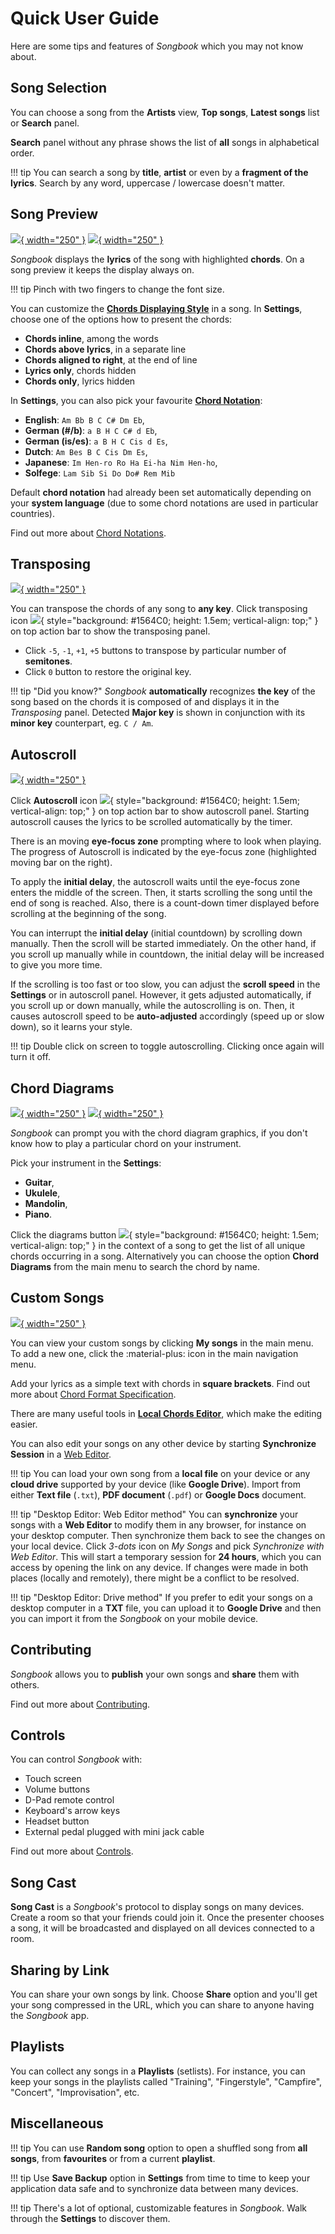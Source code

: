 # Quick User Guide
Here are some tips and features of *Songbook* which you may not know about.

## Song Selection
You can choose a song from the **Artists** view,
**Top songs**, **Latest songs** list or **Search** panel.

**Search** panel without any phrase shows the list of **all** songs in alphabetical order.

!!! tip
    You can search a song by **title**, **artist** or even by a **fragment of the lyrics**.
    Search by any word, uppercase / lowercase doesn't matter.

## Song Preview
[![](./assets/screenshots-mobile-en/01.png){ width="250" }](./assets/screenshots-mobile-en/01.png)
[![](./assets/screenshots-mobile-en/06.png){ width="250" }](./assets/screenshots-mobile-en/06.png)

*Songbook* displays the **lyrics** of the song with highlighted **chords**.
On a song preview it keeps the display always on.

!!! tip
    Pinch with two fingers to change the font size.

You can customize the [**Chords Displaying Style**](./displaying-styles.md) in a song.
In **Settings**, choose one of the options how to present the chords:

- **Chords inline**, among the words
- **Chords above lyrics**, in a separate line
- **Chords aligned to right**, at the end of line
- **Lyrics only**, chords hidden
- **Chords only**, lyrics hidden

In **Settings**, you can also pick your favourite [**Chord Notation**](./chord-notations.md):

- **English**: `Am Bb B C C# Dm Eb`,
- **German (#/b)**: `a B H C C# d Eb`,
- **German (is/es)**: `a B H C Cis d Es`,
- **Dutch**: `Am Bes B C Cis Dm Es`,
- **Japanese**: `Im Hen-ro Ro Ha Ei-ha Nim Hen-ho`,
- **Solfege**: `Lam Sib Si Do Do# Rem Mib`

Default **chord notation** had already been set automatically depending on your **system language**
(due to some chord notations are used in particular countries).

Find out more about [Chord Notations](./chord-notations.md).

## Transposing
[![](./assets/screenshots-mobile-en/02.png){ width="250" }](./assets/screenshots-mobile-en/02.png)

You can transpose the chords of any song to **any key**.
Click transposing icon 
![](./assets/res-drawable/transpose.png){ style="background: #1564C0; height: 1.5em; vertical-align: top;" }
on top action bar to show the transposing panel.

- Click `-5`, `-1`, `+1`, `+5` buttons to transpose by particular number of **semitones**.
- Click `0` button to restore the original key.

!!! tip "Did you know?"
    *Songbook* **automatically** recognizes **the key** of the song based on the chords it is composed of
    and displays it in the *Transposing* panel.
    Detected **Major key** is shown in conjunction with its **minor key** counterpart, eg. `C / Am`.

## Autoscroll
[![](./assets/screenshots-mobile-en/03.png){ width="250" }](./assets/screenshots-mobile-en/03.png)

Click **Autoscroll** icon
![](./assets/res-drawable/scroll1.png){ style="background: #1564C0; height: 1.5em; vertical-align: top;" }
on top action bar to show autoscroll panel.
Starting autoscroll causes the lyrics to be scrolled automatically by the timer.

There is an moving **eye-focus zone** prompting where to look when playing.
The progress of Autoscroll is indicated by the eye-focus zone (highlighted moving bar on the right).

To apply the **initial delay**, the autoscroll waits until the eye-focus zone enters the middle of the screen.
Then, it starts scrolling the song until the end of song is reached.
Also, there is a count-down timer displayed before scrolling at the beginning of the song.

You can interrupt the **initial delay** (initial countdown) by scrolling down manually.
Then the scroll will be started immediately.
On the other hand, if you scroll up manually while in countdown,
the initial delay will be increased to give you more time.

If the scrolling is too fast or too slow,
you can adjust the **scroll speed** in the **Settings** or in autoscroll panel.
However, it gets adjusted automatically, if you scroll up or down manually,
while the autoscrolling is on.
Then, it causes autoscroll speed to be **auto-adjusted** accordingly (speed up or slow down),
so it learns your style.

!!! tip
    Double click on screen to toggle autoscrolling.
    Clicking once again will turn it off.

## Chord Diagrams
[![](./assets/screenshots-mobile-en/07.png){ width="250" }](./assets/screenshots-mobile-en/07.png)
[![](./assets/screenshots-mobile-en/05.png){ width="250" }](./assets/screenshots-mobile-en/05.png)

*Songbook* can prompt you with the chord diagram graphics,
if you don't know how to play a particular chord on your instrument.

Pick your instrument in the **Settings**:

- **Guitar**,
- **Ukulele**,
- **Mandolin**,
- **Piano**.

Click the diagrams button
![](./assets/res-drawable/grid.png){ style="background: #1564C0; height: 1.5em; vertical-align: top;" }
in the context of a song to get the list of all unique chords occurring in a song.
Alternatively you can choose the option **Chord Diagrams** from the main menu to search the chord by name.

## Custom Songs
[![](./assets/screenshots-mobile-en/04.png){ width="250" }](./assets/screenshots-mobile-en/04.png)

You can view your custom songs by clicking **My songs** in the main menu.
To add a new one, click the :material-plus: icon in the main navigation menu.

Add your lyrics as a simple text with chords in **square brackets**.
Find out more about [Chord Format Specification](./chord-format.md).

There are many useful tools in [**Local Chords Editor**](./chords-editor.md),
which make the editing easier.

You can also edit your songs on any other device by starting **Synchronize Session** in a [Web Editor](./web-editor.md).

!!! tip
    You can load your own song from a **local file** on your device
    or any **cloud drive** supported by your device (like **Google Drive**).
    Import from either **Text file** (`.txt`), **PDF document** (`.pdf`) or **Google Docs** document.

!!! tip "Desktop Editor: Web Editor method"
    You can **synchronize** your songs with a **Web Editor** to modify them in any browser, for instance on your desktop computer.
    Then synchronize them back to see the changes on your local device.
    Click *3-dots* icon on *My Songs* and pick *Synchronize with Web Editor*.
    This will start a temporary session for **24 hours**, which you can access by opening the link on any device.
    If changes were made in both places (locally and remotely), there might be a conflict to be resolved.

!!! tip "Desktop Editor: Drive method"
    If you prefer to edit your songs on a desktop computer in a **TXT** file,
    you can upload it to **Google Drive** and then you can import it from the *Songbook* on your mobile device.

## Contributing
*Songbook* allows you to **publish** your own songs and **share** them with others.

Find out more about [Contributing](./contributing.md).

## Controls
You can control *Songbook* with:

- Touch screen
- Volume buttons
- D-Pad remote control
- Keyboard's arrow keys
- Headset button
- External pedal plugged with mini jack cable

Find out more about [Controls](./controls.md).

## Song Cast
**Song Cast** is a *Songbook*'s protocol to display songs on many devices.
Create a room so that your friends could join it.
Once the presenter chooses a song, it will be broadcasted and displayed on all devices connected to a room.

## Sharing by Link
You can share your own songs by link.
Choose **Share** option and you'll get your song compressed in the URL,
which you can share to anyone having the *Songbook* app.

## Playlists
You can collect any songs in a **Playlists** (setlists).
For instance, you can keep your songs in the playlists called
"Training", "Fingerstyle", "Campfire", "Concert", "Improvisation", etc.

## Miscellaneous

!!! tip
    You can use **Random song** option to open a shuffled song from **all songs**,
    from **favourites** or from a current **playlist**.

!!! tip
    Use **Save Backup** option in **Settings** from time to time to 
    keep your application data safe and to synchronize data between many devices.

!!! tip
    There's a lot of optional, customizable features in *Songbook*.
    Walk through the **Settings** to discover them.

